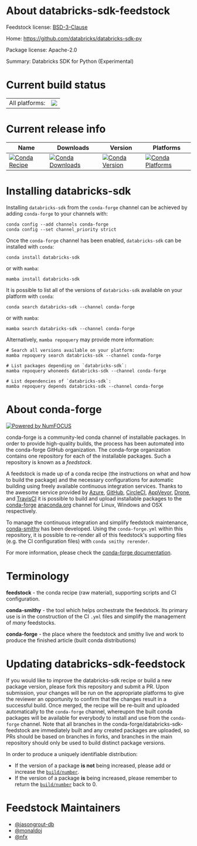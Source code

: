 About databricks-sdk-feedstock
==============================

Feedstock license: [BSD-3-Clause](https://github.com/conda-forge/databricks-sdk-feedstock/blob/main/LICENSE.txt)

Home: https://github.com/databricks/databricks-sdk-py

Package license: Apache-2.0

Summary: Databricks SDK for Python (Experimental)

Current build status
====================


<table><tr><td>All platforms:</td>
    <td>
      <a href="https://dev.azure.com/conda-forge/feedstock-builds/_build/latest?definitionId=19665&branchName=main">
        <img src="https://dev.azure.com/conda-forge/feedstock-builds/_apis/build/status/databricks-sdk-feedstock?branchName=main">
      </a>
    </td>
  </tr>
</table>

Current release info
====================

| Name | Downloads | Version | Platforms |
| --- | --- | --- | --- |
| [![Conda Recipe](https://img.shields.io/badge/recipe-databricks--sdk-green.svg)](https://anaconda.org/conda-forge/databricks-sdk) | [![Conda Downloads](https://img.shields.io/conda/dn/conda-forge/databricks-sdk.svg)](https://anaconda.org/conda-forge/databricks-sdk) | [![Conda Version](https://img.shields.io/conda/vn/conda-forge/databricks-sdk.svg)](https://anaconda.org/conda-forge/databricks-sdk) | [![Conda Platforms](https://img.shields.io/conda/pn/conda-forge/databricks-sdk.svg)](https://anaconda.org/conda-forge/databricks-sdk) |

Installing databricks-sdk
=========================

Installing `databricks-sdk` from the `conda-forge` channel can be achieved by adding `conda-forge` to your channels with:

```
conda config --add channels conda-forge
conda config --set channel_priority strict
```

Once the `conda-forge` channel has been enabled, `databricks-sdk` can be installed with `conda`:

```
conda install databricks-sdk
```

or with `mamba`:

```
mamba install databricks-sdk
```

It is possible to list all of the versions of `databricks-sdk` available on your platform with `conda`:

```
conda search databricks-sdk --channel conda-forge
```

or with `mamba`:

```
mamba search databricks-sdk --channel conda-forge
```

Alternatively, `mamba repoquery` may provide more information:

```
# Search all versions available on your platform:
mamba repoquery search databricks-sdk --channel conda-forge

# List packages depending on `databricks-sdk`:
mamba repoquery whoneeds databricks-sdk --channel conda-forge

# List dependencies of `databricks-sdk`:
mamba repoquery depends databricks-sdk --channel conda-forge
```


About conda-forge
=================

[![Powered by
NumFOCUS](https://img.shields.io/badge/powered%20by-NumFOCUS-orange.svg?style=flat&colorA=E1523D&colorB=007D8A)](https://numfocus.org)

conda-forge is a community-led conda channel of installable packages.
In order to provide high-quality builds, the process has been automated into the
conda-forge GitHub organization. The conda-forge organization contains one repository
for each of the installable packages. Such a repository is known as a *feedstock*.

A feedstock is made up of a conda recipe (the instructions on what and how to build
the package) and the necessary configurations for automatic building using freely
available continuous integration services. Thanks to the awesome service provided by
[Azure](https://azure.microsoft.com/en-us/services/devops/), [GitHub](https://github.com/),
[CircleCI](https://circleci.com/), [AppVeyor](https://www.appveyor.com/),
[Drone](https://cloud.drone.io/welcome), and [TravisCI](https://travis-ci.com/)
it is possible to build and upload installable packages to the
[conda-forge](https://anaconda.org/conda-forge) [anaconda.org](https://anaconda.org/)
channel for Linux, Windows and OSX respectively.

To manage the continuous integration and simplify feedstock maintenance,
[conda-smithy](https://github.com/conda-forge/conda-smithy) has been developed.
Using the ``conda-forge.yml`` within this repository, it is possible to re-render all of
this feedstock's supporting files (e.g. the CI configuration files) with ``conda smithy rerender``.

For more information, please check the [conda-forge documentation](https://conda-forge.org/docs/).

Terminology
===========

**feedstock** - the conda recipe (raw material), supporting scripts and CI configuration.

**conda-smithy** - the tool which helps orchestrate the feedstock.
                   Its primary use is in the construction of the CI ``.yml`` files
                   and simplify the management of *many* feedstocks.

**conda-forge** - the place where the feedstock and smithy live and work to
                  produce the finished article (built conda distributions)


Updating databricks-sdk-feedstock
=================================

If you would like to improve the databricks-sdk recipe or build a new
package version, please fork this repository and submit a PR. Upon submission,
your changes will be run on the appropriate platforms to give the reviewer an
opportunity to confirm that the changes result in a successful build. Once
merged, the recipe will be re-built and uploaded automatically to the
`conda-forge` channel, whereupon the built conda packages will be available for
everybody to install and use from the `conda-forge` channel.
Note that all branches in the conda-forge/databricks-sdk-feedstock are
immediately built and any created packages are uploaded, so PRs should be based
on branches in forks, and branches in the main repository should only be used to
build distinct package versions.

In order to produce a uniquely identifiable distribution:
 * If the version of a package **is not** being increased, please add or increase
   the [``build/number``](https://docs.conda.io/projects/conda-build/en/latest/resources/define-metadata.html#build-number-and-string).
 * If the version of a package **is** being increased, please remember to return
   the [``build/number``](https://docs.conda.io/projects/conda-build/en/latest/resources/define-metadata.html#build-number-and-string)
   back to 0.

Feedstock Maintainers
=====================

* [@jasongrout-db](https://github.com/jasongrout-db/)
* [@monaldoj](https://github.com/monaldoj/)
* [@nfx](https://github.com/nfx/)

